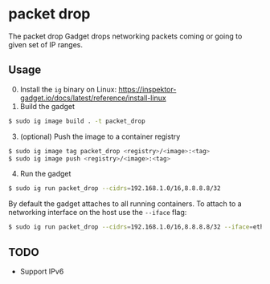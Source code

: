 # packet drop

The packet drop Gadget drops networking packets coming or going to given set of IP ranges.


## Usage

0. Install the `ig` binary on Linux: https://inspektor-gadget.io/docs/latest/reference/install-linux
1. Build the gadget

```bash
$ sudo ig image build . -t packet_drop
```

3. (optional) Push the image to a container registry

```bash
$ sudo ig image tag packet_drop <registry>/<image>:<tag>
$ sudo ig image push <registry>/<image>:<tag>
```

4. Run the gadget

```bash
$ sudo ig run packet_drop --cidrs=192.168.1.0/16,8.8.8.8/32
```

By default the gadget attaches to all running containers. To attach to a networking interface on the host use the `--iface` flag:

```bash
$ sudo ig run packet_drop --cidrs=192.168.1.0/16,8.8.8.8/32 --iface=eth0
```

## TODO
- Support IPv6
